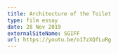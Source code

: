 ```yaml
---
title: Architecture of the Toilet
type: film essay
date: 28 Nov 2019
externalSiteName: SGIFF
url: https://youtu.be/o17zXQfLuRg
---
```

